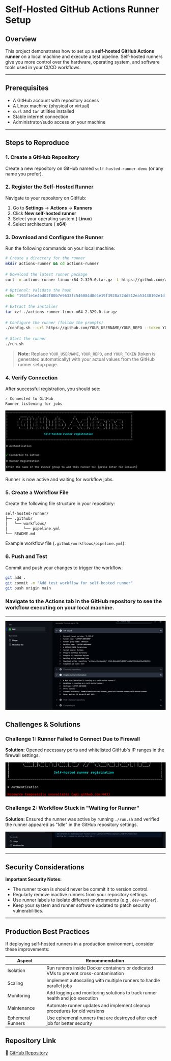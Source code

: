 # Self-Hosted GitHub Actions Runner Setup

## Overview
This project demonstrates how to set up a **self-hosted GitHub Actions runner** on a local machine and execute a test pipeline. Self-hosted runners give you more control over the hardware, operating system, and software tools used in your CI/CD workflows.

---

## Prerequisites

- A GitHub account with repository access
- A Linux machine (physical or virtual)
- `curl` and `tar` utilities installed
- Stable internet connection
- Administrator/sudo access on your machine

---

## Steps to Reproduce

### 1. Create a GitHub Repository

Create a new repository on GitHub named `self-hosted-runner-demo` (or any name you prefer).

### 2. Register the Self-Hosted Runner

Navigate to your repository on GitHub:

1. Go to **Settings** → **Actions** → **Runners**
2. Click **New self-hosted runner**
3. Select your operating system ( **Linux**)
4. Select architecture ( **x64**)

### 3. Download and Configure the Runner

Run the following commands on your local machine:

```bash
# Create a directory for the runner
mkdir actions-runner && cd actions-runner

# Download the latest runner package
curl -o actions-runner-linux-x64-2.329.0.tar.gz -L https://github.com/actions/runner/releases/download/v2.329.0/actions-runner-linux-x64-2.329.0.tar.gz

# Optional: Validate the hash
echo "194f1e1e4bd02f80b7e9633fc546084d8d4e19f3928a324d512ea53430102e1d  actions-runner-linux-x64-2.329.0.tar.gz" | shasum -a 256 -c

# Extract the installer
tar xzf ./actions-runner-linux-x64-2.329.0.tar.gz

# Configure the runner (follow the prompts)
./config.sh --url https://github.com/YOUR_USERNAME/YOUR_REPO --token YOUR_TOKEN

# Start the runner
./run.sh
```

> **Note:** Replace `YOUR_USERNAME`, `YOUR_REPO`, and `YOUR_TOKEN` (token is generated automatically) with your actual values from the GitHub runner setup page.

### 4. Verify Connection

After successful registration, you should see:

```
✓ Connected to GitHub
Runner listening for jobs
```

![Workflow success](./images/runner-success.png)

Runner is now active and waiting for workflow jobs.

### 5. Create a Workflow File

Create the following file structure in your repository:

```
self-hosted-runner/
├── .github/
│   └── workflows/
│       └── pipeline.yml
└── README.md
```

Example workflow file (`.github/workflows/pipeline.yml`):


### 6. Push and Test

Commit and push your changes to trigger the workflow:

```bash
git add .
git commit -m "Add test workflow for self-hosted runner"
git push origin main
```

### Navigate to the **Actions** tab in the GitHub repository to see the workflow executing on your local machine.
---

![Workflow success](./images/workflow-success.png)


## Challenges & Solutions

### Challenge 1: Runner Failed to Connect Due to Firewall
**Solution:** Opened necessary ports and whitelisted GitHub's IP ranges in the firewall settings.

![Workflow success](./images/runner-failed.png)

### Challenge 2: Workflow Stuck in "Waiting for Runner"
**Solution:** Ensured the runner was active by running `./run.sh` and verified the runner appeared as "Idle" in the GitHub repository settings.

![Workflow success](./images/runner-not-running.png)


---

## Security Considerations

**Important Security Notes:**

- The runner token is should never be commit it to version control.
- Regularly remove inactive runners from your repository settings.
- Use runner labels to isolate different environments (e.g., `dev-runner`).
- Keep your system and runner software updated to patch security vulnerabilities.

---

## Production Best Practices

If deploying self-hosted runners in a production environment, consider these improvements:

| Aspect | Recommendation |
|--------|----------------|
| Isolation | Run runners inside Docker containers or dedicated VMs to prevent cross-contamination |
| Scaling | Implement autoscaling with multiple runners to handle parallel jobs |
| Monitoring | Add logging and monitoring solutions to track runner health and job execution |
| Maintenance | Automate runner updates and implement cleanup procedures for old versions |
| Ephemeral Runners | Use ephemeral runners that are destroyed after each job for better security |



## Repository Link

🔗 [GitHub Repository](https://github.com/Olamiwale/self-hosted-runner.git)